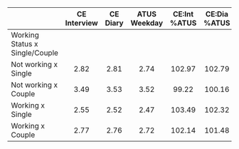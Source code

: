 
|                      | CE<br>Interview |  CE<br>Diary | ATUS<br>Weekday | CE:Int<br>%ATUS | CE:Dia<br>%ATUS |
| -------------------- | :----------: | :----------: | :----------: | :----------: | :----------: |
| Working Status x Single/Couple |              |              |              |              |              |
| Not working x Single |         2.82 |         2.81 |         2.74 |       102.97 |       102.79 |
| Not working x Couple |         3.49 |         3.53 |         3.52 |        99.22 |       100.16 |
| Working x Single     |         2.55 |         2.52 |         2.47 |       103.49 |       102.32 |
| Working x Couple     |         2.77 |         2.76 |         2.72 |       102.14 |       101.48 |

